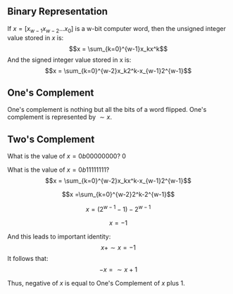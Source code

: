 ## Binary Representation
If $x = [x_{w-1}x_{w-2}...x_0]$ is a w-bit computer word, then the unsigned integer value stored in $x$ is: 
$$x = \sum_{k=0}^{w-1}x_kx^k$$
And the signed integer value stored in x is: 
$$x = \sum_{k=0}^{w-2}x_k2^k-x_{w-1}2^{w-1}$$

## One's Complement
One's complement is nothing but all the bits of a word flipped. One's complement is represented by $\sim x$. 

## Two's Complement
What is the value of $x = 0b00000000$? $0$

What is the value of $x = 0b11111111$? 
$$x = \sum_{k=0}^{w-2}x_kx^k-x_{w-1}2^{w-1}$$

$$x =\sum_{k=0}^{w-2}2^k-2^{w-1}$$

$$x = (2^{w-1} - 1 ) - 2^{w-1} $$

$$x = -1$$

And this leads to important identity: 
$$x + \sim x = -1$$
It follows that: 
$$ -x = \sim x +1$$

Thus, negative of $x$ is equal to One's Complement of $x$ plus $1$. 